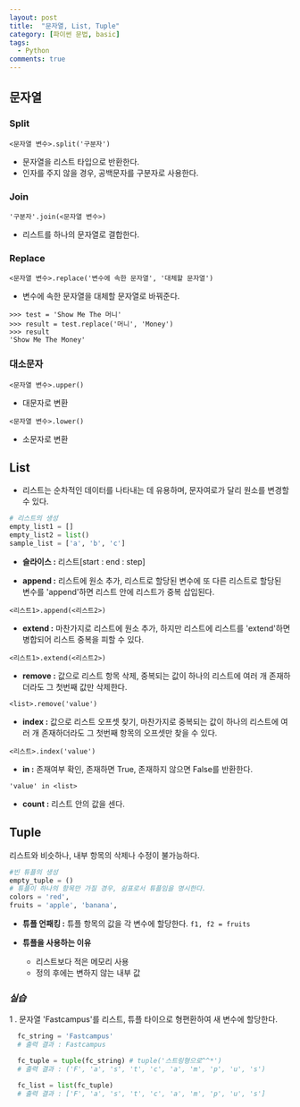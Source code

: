 ```yaml
---
layout: post
title:  "문자열, List, Tuple"
category: [파이썬 문법, basic]
tags:
  - Python
comments: true
---
```


## 문자열

### Split
`<문자열 변수>.split('구분자')`
- 문자열을 리스트 타입으로 반환한다.
- 인자를 주지 않을 경우, 공백문자를 구분자로 사용한다.

### Join
`'구분자'.join(<문자열 변수>)`
- 리스트를 하나의 문자열로 결합한다.

### Replace
`<문자열 변수>.replace('변수에 속한 문자열', '대체할 문자열')`
- 변수에 속한 문자열을 대체할 문자열로 바꿔준다.

```
>>> test = 'Show Me The 머니'
>>> result = test.replace('머니', 'Money')
>>> result
'Show Me The Money'
```

### 대소문자
`<문자열 변수>.upper()`
- 대문자로 변환

`<문자열 변수>.lower()`
- 소문자로 변환

## List
- 리스트는 순차적인 데이터를 나타내는 데 유용하며, 문자여로가 달리 원소를 변경할 수 있다.

```python
# 리스트의 생성
empty_list1 = []
empty_list2 = list()
sample_list = ['a', 'b', 'c']
```

- **슬라이스 :** 리스트[start : end : step]

- **append :** 리스트에 원소 추가, 리스트로 할당된 변수에 또 다른 리스트로 할당된 변수를 'append'하면 리스트 안에 리스트가 중복 삽입된다.

`<리스트1>.append(<리스트2>)`

- **extend :** 마찬가지로 리스트에 원소 추가, 하지만 리스트에 리스트를 'extend'하면 병합되어 리스트 중복을 피할 수 있다.

`<리스트1>.extend(<리스트2>)`  
<!-- 즉, 내용을 ` `하면 중복된 부분은 탈락된다. -->
- **remove :** 값으로 리스트 항목 삭제, 중복되는 값이 하나의 리스트에 여러 개 존재하더라도 그 첫번째 값만 삭제한다.

`<list>.remove('value')`

- **index :** 값으로 리스트 오프셋 찾기, 마찬가지로 중복되는 값이 하나의 리스트에 여러 개 존재하더라도 그 첫번째 항목의 오프셋만 찾을 수 있다.

`<리스트>.index('value')`

- **in :** 존재여부 확인, 존재하면 True, 존재하지 않으면 False를 반환한다.

`'value' in <list>`

- **count :** 리스트 안의 값을 센다.

## Tuple
리스트와 비슷하나, 내부 항목의 삭제나 수정이 불가능하다.

```python
#빈 튜플의 생성
empty_tuple = ()
# 튜플이 하나의 항목만 가질 경우, 쉼표로서 튜플임을 명시한다.
colors = 'red',
fruits = 'apple', 'banana',
```

- **튜플 언패킹 :** 튜플 항목의 값을 각 변수에 할당한다. `f1, f2 = fruits`

- **튜플을 사용하는 이유**
  - 리스트보다 적은 메모리 사용
  - 정의 후에는 변하지 않는 내부 값

### *실습*
1 . 문자열 'Fastcampus'를 리스트, 튜플 타이으로 형편환하여 새 변수에 할당한다.

```python
  fc_string = 'Fastcampus'
  # 출력 결과 : Fastcampus

  fc_tuple = tuple(fc_string) # tuple('스트링형으로^^*')
  # 출력 결과 : ('F', 'a', 's', 't', 'c', 'a', 'm', 'p', 'u', 's')

  fc_list = list(fc_tuple)
  # 출력 결과 : ['F', 'a', 's', 't', 'c', 'a', 'm', 'p', 'u', 's']
```
